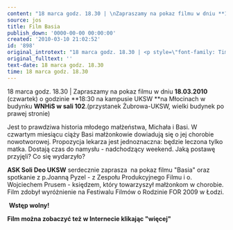 ```yaml
---
content: "18 marca godz. 18.30 | \nZapraszamy na pokaz filmu w dniu **18.03.2010** (czwartek) o godzinie **18:30 na kampusie UKSW **na Młocinach w budynku **WNHiS w sali 102**.(przystanek Żubrowa-UKSW, wielki budynek po prawej stronie)\n\nJest to prawdziwa historia młodego małżeństwa, Michała i Basi. W czwartym miesiącu ciąży Basi małżonkowie dowiadują się o jej chorobie nowotworowej.\nPropozycja lekarza jest jednoznaczna: będzie leczona tylko matka. Dostają czas do namysłu - nadchodzący weekend. Jaką postawę przyjęli? Co się wydarzyło?\n\n**ASK Soli Deo UKSW** serdecznie zaprasza\_ na pokaz filmu \"Basia\" oraz spotkanie z p.Joanną Pyzel - z Zespołu Produkcyjnego Filmu i o. Wojciechem Prusem - księdzem, który towarzyszył małżonkom w chorobie.\nFilm zdobył wyróżnienie na Festiwalu Filmów o Rodzinie FOR 2009 w Łodzi.\n\n\_**Wstęp wolny!**\n\n**Film można zobaczyć też w Internecie klikając \"więcej\"**\n\n                           "
source: jos
title: Film Basia
publish_down: '0000-00-00 00:00:00'
created: '2010-03-10 21:02:52'
id: '898'
original_introtext: "18 marca godz. 18.30 | <p style=\"font-family: Times New Roman;\"><FONT size=\"3\">Zapraszamy na pokaz filmu w dniu <STRONG>18.03.2010</STRONG> (czwartek) o godzinie <STRONG>18:30 na kampusie UKSW </STRONG>na Młocinach w budynku <STRONG>WNHiS w sali 102</STRONG>.(przystanek Żubrowa-UKSW, wielki budynek po prawej stronie)</FONT></p><p style=\"font-family: Times New Roman;\"><FONT size=\"3\">Jest to prawdziwa historia młodego małżeństwa, Michała i Basi. W czwartym miesiącu ciąży Basi małżonkowie dowiadują się o jej chorobie nowotworowej.<br>Propozycja lekarza jest jednoznaczna: będzie leczona tylko matka. Dostają czas do namysłu - nadchodzący weekend. Jaką postawę przyjęli? Co się wydarzyło?</FONT></p><p style=\"font-family: Times New Roman;\"><FONT size=\"3\"><STRONG>ASK Soli Deo UKSW</STRONG> serdecznie zaprasza\_ na pokaz filmu \"Basia\" oraz spotkanie z p.Joanną Pyzel - z Zespołu Produkcyjnego Filmu i o. Wojciechem Prusem - księdzem, który towarzyszył małżonkom w chorobie.<br>Film zdobył wyróżnienie na Festiwalu Filmów o Rodzinie FOR 2009 w Łodzi.</FONT></p><p style=\"font-family: Times New Roman;\"><FONT size=\"3\">\_<STRONG>Wstęp wolny!</STRONG></FONT></p><p style=\"font-family: Times New Roman;\"><FONT size=\"3\"><STRONG>Film można zobaczyć też w Internecie klikając \"więcej\"</STRONG><br></FONT></p>                           "
original_fulltext: ''
text-date: 18 marca godz. 18.30
time: 18 marca godz. 18.30
---
```

18 marca godz. 18.30 | 
Zapraszamy na pokaz filmu w dniu **18.03.2010** (czwartek) o godzinie **18:30 na kampusie UKSW **na Młocinach w budynku **WNHiS w sali 102**.(przystanek Żubrowa-UKSW, wielki budynek po prawej stronie)

Jest to prawdziwa historia młodego małżeństwa, Michała i Basi. W czwartym miesiącu ciąży Basi małżonkowie dowiadują się o jej chorobie nowotworowej.
Propozycja lekarza jest jednoznaczna: będzie leczona tylko matka. Dostają czas do namysłu - nadchodzący weekend. Jaką postawę przyjęli? Co się wydarzyło?

**ASK Soli Deo UKSW** serdecznie zaprasza  na pokaz filmu "Basia" oraz spotkanie z p.Joanną Pyzel - z Zespołu Produkcyjnego Filmu i o. Wojciechem Prusem - księdzem, który towarzyszył małżonkom w chorobie.
Film zdobył wyróżnienie na Festiwalu Filmów o Rodzinie FOR 2009 w Łodzi.

 **Wstęp wolny!**

**Film można zobaczyć też w Internecie klikając "więcej"**

                           

<!--{{json:{"created_date":"2010-03-10 21:02:52","publish_down":"0000-00-00 00:00:00","id":"898"}}}-->